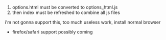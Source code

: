 1. options.html must be converted to options_html.js
2. then index must be refreshed to combine all js files

i'm not gonna support this, too much useless work, install normal browser

* firefox/safari support possibly coming